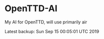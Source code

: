 # OpenTTD-AI
My AI for OpenTTD, will use primarily air

Latest backup: Sun Sep 15 00:05:01 UTC 2019
